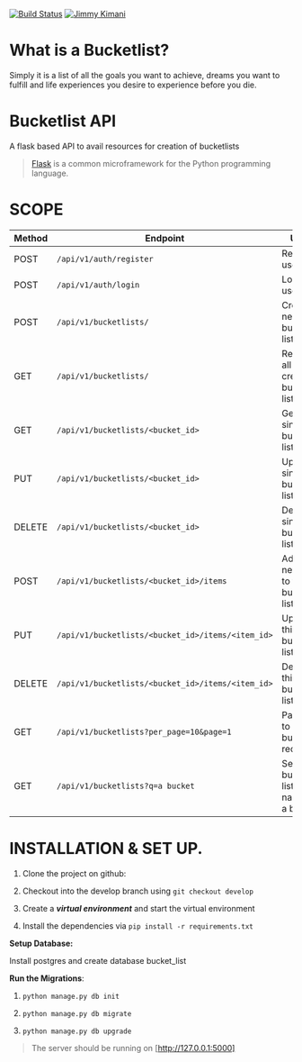 [![Build Status](https://travis-ci.org/jimmykimani/Bucketlist.svg?branch=master)](https://travis-ci.org/jimmykimani/Bucketlist) [![Jimmy Kimani](https://img.shields.io/badge/Jmmy%20Kimani-Checkpoint2-green.svg)]()

# What is a Bucketlist?

Simply it is a list of all the goals you want to achieve, dreams you want to fulfill and life experiences you desire to experience before you die.

# Bucketlist API

A flask based API to avail resources for creation of bucketlists
>[Flask](http://flask.pocoo.org/) is a common microframework for the Python programming language.

# SCOPE

|Method | Endpoint | Usage |
| ---- | ---- | --------------- |
|POST| `/api/v1/auth/register` |  Register a user. |
|POST| `/api/v1/auth/login` | Login user.|
|POST| `/api/v1/bucketlists/` | Create a new bucket list. |
|GET| `/api/v1/bucketlists/` | Retrieve all the created bucket lists. |
|GET| `/api/v1/bucketlists/<bucket_id>` | Get a single bucket list. |
|PUT| `/api/v1/bucketlists/<bucket_id>` | Update a single bucket list. |
|DELETE| `/api/v1/bucketlists/<bucket_id>` | Delete single bucket list. |
|POST| `/api/v1/bucketlists/<bucket_id>/items` | Add a new item to this bucket list. |
|PUT|`/api/v1/bucketlists/<bucket_id>/items/<item_id>` | Update this bucket list. |
|DELETE|`/api/v1/bucketlists/<bucket_id>/items/<item_id>` | Delete this single bucket list. |
|GET| `/api/v1/bucketlists?per_page=10&page=1` | Pagination to get 10 bucket list records.|
|GET| `/api/v1/bucketlists?q=a bucket` | Search for bucket lists with name like a bucket. 

# INSTALLATION & SET UP.

1. Clone the project on github: 

2. Checkout into the develop branch using ```git checkout develop```

3. Create a ***virtual environment*** and start the virtual environment

4. Install the dependencies via ```pip install -r requirements.txt```

**Setup Database:**

Install postgres and create database bucket_list

**Run the Migrations**:
1. ```python manage.py db init```

2. ```python manage.py db migrate```

3. ```python manage.py db upgrade```

> The server should be running on [http://127.0.0.1:5000] 

